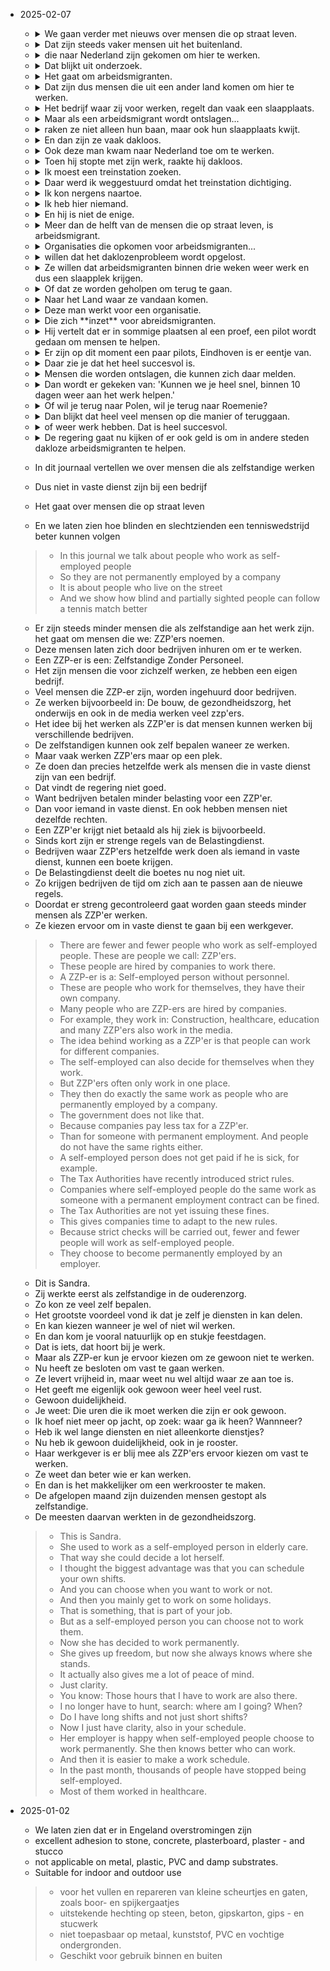 - 2025-02-07 

    - <details><summary>  We gaan verder met nieuws over mensen die op straat leven.  
      </summary><br> We continue with news about people living on the streets.
      </details>
    - <details><summary> Dat zijn steeds vaker mensen uit het buitenland.
      </summary><br> These are increasingly people from abroad.  </details>
    - <details><summary> die naar Nederland zijn gekomen om hier te werken.
      </summary><br>  who have come to the Netherlands to work here.  </details>
    - <details><summary> Dat blijkt uit onderzoek.
      </summary><br> This is evident from research.   </details>
    - <details><summary> Het gaat om arbeidsmigranten.
      </summary><br>   These are migrant workers. </details>
    - <details><summary> Dat zijn dus mensen die uit een ander land komen om hier te werken.
          </summary><br>   These are people who come from another country to work here. </details>
    - <details><summary> Het bedrijf waar zij voor werken, regelt dan vaak een slaapplaats.
          </summary><br>    The company they work for often arranges a place to sleep. </details>
    - <details><summary> Maar als een arbeidsmigrant wordt ontslagen... 
          </summary><br>   But when a migrant worker is fired... </details>
    - <details><summary> raken ze niet alleen hun baan, maar ook hun slaapplaats kwijt.
          </summary><br>   they not only lose their job, but also their place to sleep. </details>
    - <details><summary> En dan zijn ze vaak dakloos.
          </summary><br>  And then they are often homeless.  </details>
    - <details><summary> Ook deze man kwam naar Nederland toe om te werken.
          </summary><br>  This man also came to the Netherlands to work.  </details>
    - <details><summary> Toen hij stopte met zijn werk, raakte hij dakloos.
          </summary><br>  When he stopped working, he became homeless.  </details>
    - <details><summary> Ik moest een treinstation zoeken.
          </summary><br>    I had to find a train station. </details>
    - <details><summary> Daar werd ik weggestuurd omdat het treinstation dichtiging.
          </summary><br>   I was sent away because the train station was closing. </details>
    - <details><summary> Ik kon nergens naartoe. 
          </summary><br>   I had nowhere to go. </details>
    - <details><summary> Ik heb hier niemand.
          </summary><br>    I have no one here</details>
    - <details><summary> En hij is niet de enige.
          </summary><br>    And he is not the only one </details>
    - <details><summary> Meer dan de helft van de mensen die op straat leven, is arbeidsmigrant.
          </summary><br>    More than half of the people living on the streets are migrant workers</details>
    - <details><summary> Organisaties die opkomen voor arbeidsmigranten...
          </summary><br>    Organizations that stand up for migrant workers</details>
    - <details><summary> willen dat het daklozenprobleem wordt opgelost.
          </summary><br>    Want the homeless problem to be solved</details>
    - <details><summary> Ze willen dat arbeidsmigranten binnen drie weken weer werk en dus een slaapplek krijgen.
          </summary><br>    They want migrant workers to get work and a place to sleep within three weeks</details>
    - <details><summary> Of dat ze worden geholpen om terug te gaan.
          </summary><br>    or they are helped return back</details>
    - <details><summary> Naar het Land waar ze vandaan komen.
          </summary><br>    to the country they came from</details>
    - <details><summary> Deze man werkt voor een organisatie.
          </summary><br>    This man works for an organization</details>
    - <details><summary> Die zich **inzet** voor abreidsmigranten.
      </summary><br>   That is committed to immigrant workers </details>
    - <details><summary> Hij vertelt dat er in sommige plaatsen al een proef, een pilot wordt gedaan om mensen te helpen.
      </summary><br>    He tells that in some places a trial, a pilot is already being done to help people</details>
    - <details><summary> Er zijn op dit moment een paar pilots, Eindhoven is er eentje van.
          </summary><br>    There are a few pilots at the moment, Eindhoven is one of them</details>
    - <details><summary> Daar zie je dat het heel succesvol is.
          </summary><br>    There you can see it is very successful</details>
    - <details><summary> Mensen die worden ontslagen, die kunnen zich daar melden.
          </summary><br>    People who are fired, they can report there</details>
    - <details><summary> Dan wordt er gekeken van: 'Kunnen we je heel snel, binnen 10 dagen weer aan het werk helpen.'
          </summary><br>  Then they look at: Can we help you get back work very quickly within 10 days  </details>
    - <details><summary> Of wil je terug naar Polen, wil je terug naar Roemenie?
          </summary><br>    Or will you go back to Poland or Romania</details>
    - <details><summary> Dan blijkt dat heel veel mensen op die manier of teruggaan.
          </summary><br>    Then it is seen that many people go back in this manner</details>
    - <details><summary> of weer werk hebben. Dat is heel succesvol.
          </summary><br>    or have work again. That is very successful</details>
    - <details><summary> De regering gaat nu kijken of er ook geld is om in andere steden dakloze arbeidsmigranten te helpen.
          </summary><br>    The govt. is now looking if there is money also to help other cities' homless migrants</details>

    - In dit journaal vertellen we over mensen die als zelfstandige werken
    - Dus niet in vaste dienst zijn bij een bedrijf
    - Het gaat over mensen die op straat leven
    - En we laten zien hoe blinden en slechtzienden een tenniswedstrijd beter kunnen volgen

    > - In this journal we talk about people who work as self-employed people
    > - So they are not permanently employed by a company
    > - It is about people who live on the street
    > - And we show how blind and partially sighted people can follow a tennis match better
 
    - Er zijn steeds minder mensen die als zelfstandige aan het werk zijn. het gaat om mensen die we: ZZP'ers noemen. 
    - Deze mensen laten zich door bedrijven inhuren om er te werken. 
    - Een ZZP-er is een: Zelfstandige Zonder Personeel. 
    - Het zijn mensen die voor zichzelf werken, ze hebben een eigen bedrijf.
    - Veel mensen die ZZP-er zijn, worden ingehuurd door bedrijven.
    - Ze werken bijvoorbeeld in: De bouw, de gezondheidszorg, het onderwijs en ook in de media werken veel zzp'ers.
    - Het idee bij het werken als ZZP'er is dat mensen kunnen werken bij verschillende bedrijven. 
    - De zelfstandigen kunnen ook zelf bepalen waneer ze werken.
    - Maar vaak werken ZZP'ers maar op een plek. 
    - Ze doen dan precies hetzelfde werk als mensen die in vaste dienst zijn van een bedrijf. 
    - Dat vindt de regering niet goed. 
    - Want bedrijven betalen minder belasting voor een ZZP'er. 
    - Dan voor iemand in vaste dienst. En ook hebben mensen niet dezelfde rechten. 
    - Een ZZP'er krijgt niet betaald als hij ziek is bijvoorbeeld. 
    - Sinds kort zijn er strenge regels van de Belastingdienst. 
    - Bedrijven waar ZZP'ers hetzelfde werk doen als iemand in vaste dienst, kunnen een boete krijgen. 
    - De Belastingdienst deelt die boetes nu nog niet uit. 
    - Zo krijgen bedrijven de tijd om zich aan te passen aan de nieuwe regels. 
    - Doordat er streng gecontroleerd gaat worden gaan steeds minder mensen als ZZP'er werken. 
    - Ze kiezen ervoor om in vaste dienst te gaan bij een werkgever. 

    > - There are fewer and fewer people who work as self-employed people. These are people we call: ZZP'ers.
    > - These people are hired by companies to work there.
    > - A ZZP-er is a: Self-employed person without personnel.
    > - These are people who work for themselves, they have their own company.
    > - Many people who are ZZP-ers are hired by companies.
    > - For example, they work in: Construction, healthcare, education and many ZZP'ers also work in the media.
    > - The idea behind working as a ZZP'er is that people can work for different companies.
    > - The self-employed can also decide for themselves when they work.
    > - But ZZP'ers often only work in one place.
    > - They then do exactly the same work as people who are permanently employed by a company. 
    > - The government does not like that.
    > - Because companies pay less tax for a ZZP'er.
    > - Than for someone with permanent employment. And people do not have the same rights either. 
    > - A self-employed person does not get paid if he is sick, for example. 
    > - The Tax Authorities have recently introduced strict rules.
    > - Companies where self-employed people do the same work as someone with a permanent employment contract can be fined.
    > - The Tax Authorities are not yet issuing these fines.
    > - This gives companies time to adapt to the new rules.
    > - Because strict checks will be carried out, fewer and fewer people will work as self-employed people.
    > - They choose to become permanently employed by an employer.

    - Dit is Sandra. 
    - Zij werkte eerst als zelfstandige in de ouderenzorg. 
    - Zo kon ze veel zelf bepalen. 
    - Het grootste voordeel vond ik dat je zelf je diensten in kan delen.
    - En kan kiezen wanneer je wel of niet wil werken. 
    - En dan kom je vooral natuurlijk op en stukje feestdagen. 
    - Dat is iets, dat hoort bij je werk. 
    - Maar als ZZP-er kun je ervoor kiezen om ze gewoon niet te werken. 
    - Nu heeft ze besloten om vast te gaan werken.
    - Ze levert vrijheid in, maar weet nu wel altijd waar ze aan toe is.
    - Het geeft me eigenlijk ook gewoon weer heel veel rust.
    - Gewoon duidelijkheid.
    - Je weet: Die uren die ik moet werken die zijn er ook gewoon.
    - Ik hoef niet meer op jacht, op zoek: waar ga ik heen? Wannneer?
    - Heb ik wel lange diensten en niet alleenkorte dienstjes?
    - Nu heb ik gewoon duidelijkheid, ook in je rooster.
    - Haar werkgever is er blij mee als ZZP'ers ervoor kiezen om vast te werken.
    - Ze weet dan beter wie er kan werken.
    - En dan is het makkelijker om een werkrooster te maken.
    - De afgelopen maand zijn duizenden mensen gestopt als zelfstandige.
    - De meesten daarvan werkten in de gezondheidszorg.

    > - This is Sandra.
    > - She used to work as a self-employed person in elderly care.
    > - That way she could decide a lot herself.
    > - I thought the biggest advantage was that you can schedule your own shifts.
    > - And you can choose when you want to work or not.
    > - And then you mainly get to work on some holidays.
    > - That is something, that is part of your job.
    > - But as a self-employed person you can choose not to work them.
    > - Now she has decided to work permanently.
    > - She gives up freedom, but now she always knows where she stands.
    > - It actually also gives me a lot of peace of mind.
    > - Just clarity.
    > - You know: Those hours that I have to work are also there.
    > - I no longer have to hunt, search: where am I going? When?
    > - Do I have long shifts and not just short shifts?
    > - Now I just have clarity, also in your schedule.
    > - Her employer is happy when self-employed people choose to work permanently. She then knows better who can work.
    > - And then it is easier to make a work schedule.
    > - In the past month, thousands of people have stopped being self-employed.
    > - Most of them worked in healthcare.

    
 
- 2025-01-02

    - We laten zien dat er in Engeland overstromingen zijn
    - excellent adhesion to stone, concrete, plasterboard, plaster - and stucco
    - not applicable on metal, plastic, PVC and damp substrates.
    - Suitable for indoor and outdoor use

    > - voor het vullen en repareren van kleine scheurtjes en gaten, zoals boor- en spijkergaatjes
    > - uitstekende hechting op steen, beton, gipskarton, gips - en stucwerk
    > - niet toepasbaar op metaal, kunststof, PVC en vochtige ondergronden.
    > - Geschikt voor gebruik binnen en buiten